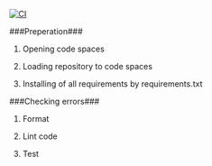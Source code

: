 [![CI](https://github.com/nogibjj/IDS706_alejandroparedeslatorre_template/actions/workflows/hello.yml/badge.svg)](https://github.com/nogibjj/IDS706_alejandroparedeslatorre_template/actions/workflows/hello.yml)

###Preperation###
1. Opening code spaces

2. Loading repository to code spaces

3. Installing of all requirements by requirements.txt


###Checking errors###
1. Format

2. Lint code

3. Test

